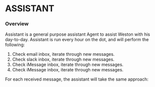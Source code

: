 # ASSISTANT

### Overview

Assistant is a general purpose assistant Agent to assist Weston with his day-to-day.
Assistant is run every hour on the dot, and will perform the following:

1. Check email inbox, iterate through new messages.
2. Check slack inbox, iterate through new messages.
3. Check iMessage inbox, iterate through new messages.
4. Check iMessage inbox, iterate through new messages.

For each received message, the assistant will take the same approach:


